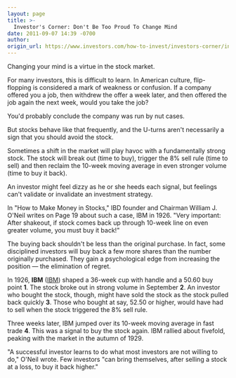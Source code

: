 ```yaml
---
layout: page
title: >-
  Investor's Corner: Don't Be Too Proud To Change Mind
date: 2011-09-07 14:39 -0700
author: 
origin_url: https://www.investors.com/how-to-invest/investors-corner/investors-corner-dont-be-too-proud-to-change-mind
---
```





Changing your mind is a virtue in the stock market.

  

For many investors, this is difficult to learn. In American culture, flip-flopping is considered a mark of weakness or confusion. If a company offered you a job, then withdrew the offer a week later, and then offered the job again the next week, would you take the job?

  

You'd probably conclude the company was run by nut cases.

  

But stocks behave like that frequently, and the U-turns aren't necessarily a sign that you should avoid the stock.

  

Sometimes a shift in the market will play havoc with a fundamentally strong stock. The stock will break out (time to buy), trigger the 8% sell rule (time to sell) and then reclaim the 10-week moving average in even stronger volume (time to buy it back).

  

An investor might feel dizzy as he or she heeds each signal, but feelings can't validate or invalidate an investment strategy.

  

In "How to Make Money in Stocks," IBD founder and Chairman William J. O'Neil writes on Page 19 about such a case, IBM in 1926. "Very important: After shakeout, if stock comes back up through 10-week line on even greater volume, you must buy it back!"

  

The buying back shouldn't be less than the original purchase. In fact, some disciplined investors will buy back a few more shares than the number originally purchased. They gain a psychological edge from increasing the position — the elimination of regret.

  

In 1926, **IBM** ([IBM](https://research.investors.com/quote.aspx?symbol=IBM)) shaped a 36-week cup with handle and a 50.60 buy point **1**. The stock broke out in strong volume in September **2**. An investor who bought the stock, though, might have sold the stock as the stock pulled back quickly **3**. Those who bought at say, 52.50 or higher, would have had to sell when the stock triggered the 8% sell rule.

  

Three weeks later, IBM jumped over its 10-week moving average in fast trade **4**. This was a signal to buy the stock again. IBM rallied about fivefold, peaking with the market in the autumn of 1929.

  

"A successful investor learns to do what most investors are not willing to do," O'Neil wrote. Few investors "can bring themselves, after selling a stock at a loss, to buy it back higher."




